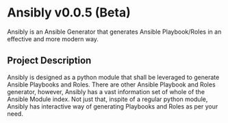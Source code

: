 # Ansibly v0.0.5 (Beta)
Ansibly is an Ansible Generator that generates Ansible Playbook/Roles in an effective and more modern way.

## Project Description
Ansibly is designed as a python module that shall be leveraged to generate Ansible Playbooks and Roles. There are other Ansible Playbook and Roles generator, however, Ansibly has a vast information set of whole of the Ansible Module index. Not just that, inspite of a regular python module, Ansibly has interactive way of generating Playbooks and Roles as per your need.
